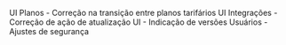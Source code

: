 UI Planos - Correção na transição entre planos tarifários
UI Integrações - Correção de ação de atualização
UI - Indicação de versões
Usuários - Ajustes de segurança
